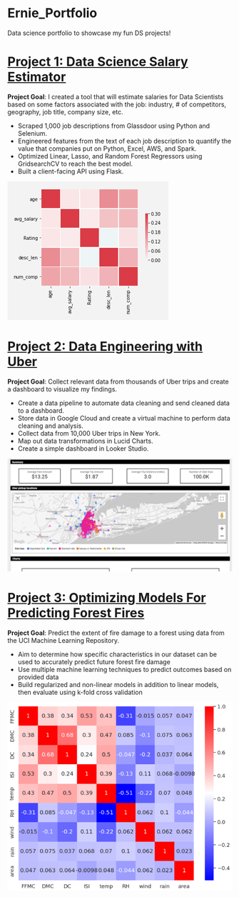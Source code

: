 # Ernie_Portfolio
Data science portfolio to showcase my fun DS projects!

# [Project 1: Data Science Salary Estimator](https://github.com/backfire250/ds_salary_proj)
**Project Goal**:  I created a tool that will estimate salaries for Data Scientists based on some factors associated with the job: industry, # of competitors, geography, job title, company size, etc.
* Scraped 1,000 job descriptions from Glassdoor using Python and Selenium.
* Engineered features from the text of each job description to quantify the value that companies put on Python, Excel, AWS, and Spark. 
* Optimized Linear, Lasso, and Random Forest Regressors using GridsearchCV to reach the best model. 
* Built a client-facing API using Flask.

![](/images/correlation_viz.png)

# [Project 2: Data Engineering with Uber](https://github.com/backfire250/uber_pipeline)
**Project Goal**:  Collect relevant data from thousands of Uber trips and create a dashboard to visualize my findings.
* Create a data pipeline to automate data cleaning and send cleaned data to a dashboard.
* Store data in Google Cloud and create a virtual machine to perform data cleaning and analysis.
* Collect data from 10,000 Uber trips in New York. 
* Map out data transformations in Lucid Charts.
* Create a simple dashboard in Looker Studio.

![](/images/dashboard_screenshot.png)

# [Project 3: Optimizing Models For Predicting Forest Fires](https://github.com/backfire250/ds_forest_fires)
**Project Goal**:  Predict the extent of fire damage to a forest using data from the UCI Machine Learning Repository.
* Aim to determine how specific characteristics in our dataset can be used to accurately predict future forest fire damage
* Use multiple machine learning techniques to predict outcomes based on provided data
* Build regularized and non-linear models in addition to linear models, then evaluate using k-fold cross validation

![](/images/fires_correlation.png)
